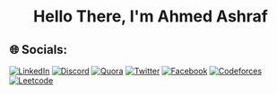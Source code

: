 <h1 align="center">Hello There, <b>I'm Ahmed Ashraf</b></h1>

## 🌐 Socials: 
[![LinkedIn](https://img.shields.io/badge/LinkedIn-%230077B5.svg?&style=flat-square&logo=linkedin&logoColor=white)](https://www.linkedin.com/in/ahmed-ashraf-08a785251/)
[![Discord](https://img.shields.io/badge/Discord-%237289DA.svg?logo=discord&logoColor=white)](https://discord.com/channels/@ahmeddashraff)
[![Quora](https://img.shields.io/badge/Quora-%23B92B27.svg?logo=Quora&logoColor=white)](https://www.quora.com/profile/Ahmed-Ashraf-1593)
[![Twitter](https://img.shields.io/badge/twitter-blue?&style=flat-square&logo=twitter&logoColor=white)](https://twitter.com/aahmeddAshraf_)
[![Facebook](https://img.shields.io/badge/Facebook-%231877F2.svg?&style=flat-square&logo=facebook&logoColor=white)](https://www.facebook.com/profile.php?id=100017815245514&mibextid=hIlR13)
[![Codeforces](https://img.shields.io/badge/Codeforces-%23FF8000.svg?&style=flat-square&logo=codeforces&logoColor=white)](https://codeforces.com/profile/Bido_)
[![Leetcode](https://img.shields.io/badge/LeetCode-%23FFA116.svg?&style=flat-square&logo=leetcode&logoColor=white)](https://leetcode.com/aahmeddashraf_/)


<!--
<p align="left">
<a href="https://www.linkedin.com/in/ahmed-ashraf-08a785251/" target="blank"><img align="center" src="https://raw.githubusercontent.com/rahuldkjain/github-profile-readme-generator/master/src/images/icons/Social/linked-in-alt.svg" alt="ahmed_ashraf" height="30" width="40" /></a>
<a href="https://codeforces.com/profile/AhmedAshraf_18" target="blank"><img align="center" src="https://raw.githubusercontent.com/rahuldkjain/github-profile-readme-generator/master/src/images/icons/Social/codeforces.svg" alt="ahmed_ashraf" height="30" width="40" /></a> -->
</p>
